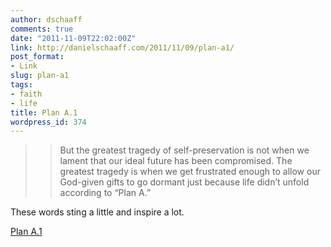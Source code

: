 ```yaml
---
author: dschaaff
comments: true
date: "2011-11-09T22:02:00Z"
link: http://danielschaaff.com/2011/11/09/plan-a1/
post_format:
- Link
slug: plan-a1
tags:
- faith
- life
title: Plan A.1
wordpress_id: 374
---
```


<blockquote>

> 
> But the greatest tragedy of self-preservation is not when we lament that our ideal future has been compromised. The greatest tragedy is when we get frustrated enough to allow our God-given gifts to go dormant just because life didn’t unfold according to “Plan A.”   
> 
> 
</blockquote>




These words sting a little and inspire a lot.

  
[Plan A.1](http://www.greaterthanmag.com/features/item/plan-a1.html?category_id=221)
